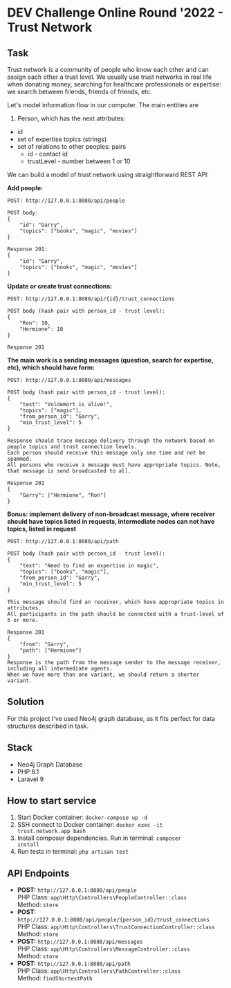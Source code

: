# DEV Challenge Online Round '2022 - Trust Network

## Task
Trust network is a community of people who know each other and can assign each other a trust level. We usually use trust networks in real life when donating money, searching for healthcare professionals or expertise: we search between friends, friends of friends, etc.

Let's model information flow in our computer. The main entities are
1. Person, which has the next attributes:
  - id
  - set of expertise topics (strings)
  - set of relations to other peoples: pairs
    - id - contact id
    - trustLevel - number between 1 or 10

We can build a model of trust network using straightforward REST API:

<b>Add people:</b>
```
POST: http://127.0.0.1:8080/api/people

POST body:
{
    "id": "Garry",
    "topics": ["books", "magic", "movies"]
}

Response 201:
{
    "id": "Garry",
    "topics": ["books", "magic", "movies"]
}
```

<b>Update or create trust connections:</b>
```
POST: http://127.0.0.1:8080/api/{id}/trust_connections

POST body (hash pair with person_id - trust level):
{
    "Ron": 10,
    "Hermione": 10
}

Response 201
```

<b>The main work is a sending messages (question, search for expertise, etc), which should have form:</b>
```
POST: http://127.0.0.1:8080/api/messages

POST body (hash pair with person_id - trust level):
{
    "text": "Voldemort is alive!",
    "topics": ["magic"],
    "from_person_id": "Garry",
    "min_trust_level": 5
}

Response should trace message delivery through the network based on people topics and trust connection levels. 
Each person should receive this message only one time and not be spammed. 
All persons who receive a message must have appropriate topics. Note, that message is send broadcasted to all.

Response 201
{
    "Garry": ["Hermione", "Ron"]
}
```

<b>Bonus: implement delivery of non-broadcast message, where receiver should have topics listed in requests, intermediate nodes can not have topics, listed in request</b>
```
POST: http://127.0.0.1:8080/api/path

POST body (hash pair with person_id - trust level):
{
    "text": "Need to find an expertise in magic",
    "topics": ["books", "magic"],
    "from_person_id": "Garry",
    "min_trust_level": 5
}

This message should find an receiver, which have appropriate topics in attributes. 
All participants in the path should be connected with a trust-level of 5 or more.

Response 201
{
    "from": "Garry",
    "path": ["Hermione"]
}
Response is the path from the message sender to the message receiver, including all intermediate agents. 
When we have more than one variant, we should return a shorter variant.
```

## Solution
For this project I've used Neo4j graph database, as it fits perfect for data structures described in task.

## Stack
- Neo4j Graph Database
- PHP 8.1
- Laravel 9

## How to start service
1. Start Docker container: <code>docker-compose up -d</code>
2. SSH connect to Docker container: <code>docker exec -it trust.network.app bash</code>
3. Install composer dependencies. Run in terminal: <code>composer install</code>
4. Run tests in terminal: <code>php artisan test</code>

## API Endpoints
- <b>POST:</b> <code>http\://127.0.0.1:8080/api/people</code>\
  PHP Class: <code>app\Http\Controllers\PeopleController::class</code>\
  Method: <code>store</code>
- <b>POST:</b> <code>http\://127.0.0.1:8080/api/people/{person_id}/trust_connections</code>\
  PHP Class: <code>app\Http\Controllers\TrustConnectionController::class</code>\
  Method: <code>store</code>
- <b>POST:</b> <code>http\://127.0.0.1:8080/api/messages</code>\
  PHP Class: <code>app\Http\Controllers\MessageController::class</code>\
  Method: <code>store</code>
- <b>POST:</b> <code>http\://127.0.0.1:8080/api/path</code>\
  PHP Class: <code>app\Http\Controllers\PathController::class</code>\
  Method: <code>findShortestPath</code>